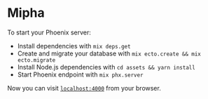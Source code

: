 # Mipha

To start your Phoenix server:

  * Install dependencies with `mix deps.get`
  * Create and migrate your database with `mix ecto.create && mix ecto.migrate`
  * Install Node.js dependencies with `cd assets && yarn install`
  * Start Phoenix endpoint with `mix phx.server`

Now you can visit [`localhost:4000`](http://localhost:4000) from your browser.